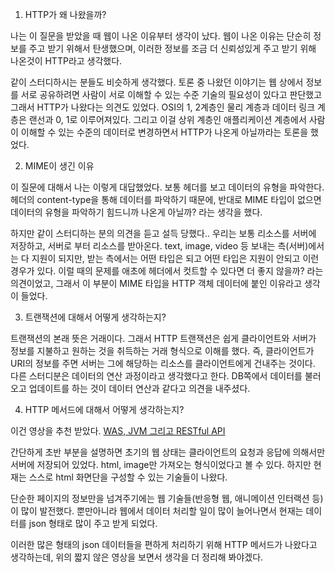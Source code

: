 1. HTTP가 왜 나왔을까?

나는 이 질문을 받았을 때 웹이 나온 이유부터 생각이 났다. 웹이 나온 이유는 단순히 정보를 주고 받기 위해서 탄생했으며, 이러한 정보를 조금 더 신뢰성있게 주고 받기 위해 나온것이 HTTP라고 생각했다.

같이 스터디하시는 분들도 비슷하게 생각했다. 토론 중 나왔던 이야기는 웹 상에서 정보를 서로 공유하려면 사람이 서로 이해할 수 있는 수준 기술의 필요성이 있다고 판단했고 그래서 HTTP가 나왔다는 의견도 있었다. OSI의 1, 2계층인 물리 계층과 데이터 링크 계층은 랜선과 0, 1로 이루어져있다. 그리고 이걸 상위 계층인 애플리케이션 계층에서 사람이 이해할 수 있는 수준의 데이터로 변경하면서 HTTP가 나온게 아닐까라는 토론을 했었다.

2. MIME이 생긴 이유

이 질문에 대해서 나는 이렇게 대답했었다. 보통 헤더를 보고 데이터의 유형을 파악한다. 헤더의 content-type을 통해 데이터를 파악하기 때문에, 반대로 MIME 타입이 없으면 데이터의 유형을 파악하기 힘드니까 나온게 아닐까? 라는 생각을 했다.

하지만 같이 스터디하는 분의 의견을 듣고 설득 당했다.. 우리는 보통 리소스를 서버에 저장하고, 서버로 부터 리소스를 받아온다. text, image, video 등 보내는 측(서버)에서는 다 지원이 되지만, 받는 측에서는 어떤 타입은 되고 어떤 타입은 지원이 안되고 이런 경우가 있다. 이럴 때의 문제를 애초에 헤더에서 컷트할 수 있다면 더 좋지 않을까? 라는 의견이었고, 그래서 이 부분이 MIME 타입을 HTTP 객체 데이터에 붙인 이유라고 생각이 들었다.

3. 트랜잭션에 대해서 어떻게 생각하는지?

트랜잭션의 본래 뜻은 거래이다. 그래서 HTTP 트랜잭션은 쉽게 클라이언트와 서버가 정보를 지불하고 원하는 것을 취득하는 거래 형식으로 이해를 했다. 즉, 클라이언트가 URI의 정보를 주면 서버는 그에 해당하는 리소스를 클라이언트에게 건내주는 것이다. 다른 스터디분은 데이터의 연산 과정이라고 생각했다고 한다. DB쪽에서 데이터를 불러오고 업데이트를 하는 것이 데이터 연산과 같다고 의견을 내주셨다.

4. HTTP 메서드에 대해서 어떻게 생각하는지?

이건 영상을 추천 받았다. [WAS, JVM 그리고 RESTful API](https://www.youtube.com/watch?v=poKkQHUBt9A&list=PLXvgR_grOs1BFH-TuqFsfHqbh-gpMbFoy&index=13)

간단하게 초반 부분을 설명하면 초기의 웹 상태는 클라이언트의 요청과 응답에 의해서만 서버에 저장되어 있었다. html, image만 가져오는 형식이었다고 볼 수 있다. 하지만 현재는 스스로 html 화면단을 구성할 수 있는 기술들이 나왔다.

단순한 페이지의 정보만을 넘겨주기에는 웹 기술들(반응형 웹, 애니메이션 인터랙션 등)이 많이 발전했다. 뿐만아니라 웹에서 데이터 처리할 일이 많이 늘어나면서 현재는 데이터를 json 형태로 많이 주고 받게 되었다.

이러한 많은 형태의 json 데이터들을 편하게 처리하기 위해 HTTP 메서드가 나왔다고 생각하는데, 위의 짧지 않은 영상을 보면서 생각을 더 정리해 봐야겠다.
